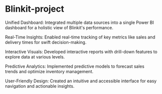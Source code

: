# Blinkit-project
Unified Dashboard: Integrated multiple data sources into a single Power BI dashboard for a holistic view of Blinkit's performance.

Real-Time Insights: Enabled real-time tracking of key metrics like sales and delivery times for swift decision-making.

Interactive Visuals: Developed interactive reports with drill-down features to explore data at various levels.

Predictive Analytics: Implemented predictive models to forecast sales trends and optimize inventory management.

User-Friendly Design: Created an intuitive and accessible interface for easy navigation and actionable insights.
